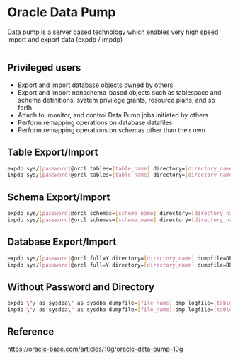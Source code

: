 ﻿# Oracle Data Pump
Data pump is a server based technology which enables very high speed import and export data (expdp / impdp)
```bash

```

## Privileged users
* Export and import database objects owned by others
* Export and import nonschema-based objects such as tablespace and schema definitions, system privilege grants, resource plans, and so forth
* Attach to, monitor, and control Data Pump jobs initiated by others
* Perform remapping operations on database datafiles
* Perform remapping operations on schemas other than their own

## Table Export/Import
```bash
expdp sys/[password]@orcl tables=[table_name] directory=[directory_name] dumpfile=[table_name].dmp logfile=[table_name].log
impdp sys/[password]@orcl tables=[table_name] directory=[directory_name] dumpfile=[table_name].dmp logfile=[table_name].log
```

## Schema Export/Import
```bash
expdp sys/[password]@orcl schemas=[schema_name] directory=[directory_name] dumpfile=[schema_name].dmp logfile=[schema_name].log
impdp sys/[password]@orcl schemas=[schema_name] directory=[directory_name] dumpfile=[schema_name].dmp logfile=[schema_name].log
```

## Database Export/Import
```bash
expdp sys/[password]@orcl full=Y directory=[directory_name] dumpfile=DB10G.dmp logfile=expdpDB10G.log
impdp sys/[password]@orcl full=Y directory=[directory_name] dumpfile=DB10G.dmp logfile=impdpDB10G.log
```

## Without Password and Directory
```bash
expdp \"/ as sysdba\" as sysdba dumpfile=[file_name].dmp logfile=[table_name].log full=yes
impdp \"/ as sysdba\" as sysdba dumpfile=[file_name].dmp logfile=[table_name].log full=yes
```

## Reference
https://oracle-base.com/articles/10g/oracle-data-pump-10g